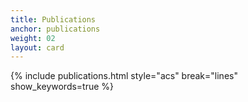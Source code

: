 ```yaml
---
title: Publications
anchor: publications
weight: 02
layout: card
---
```


{% include publications.html style="acs" break="lines" show_keywords=true %}

